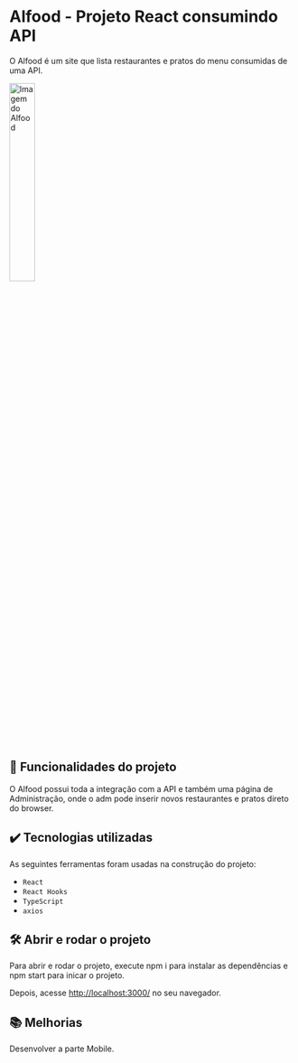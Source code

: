 # Alfood - Projeto React consumindo API

O Alfood é um site que lista restaurantes e pratos do menu consumidas de uma API.

<img src="screencapture.png" alt="Imagem do Alfood" width="30%">


## 🔨 Funcionalidades do projeto

O Alfood possui toda a integração com a API e também uma página de Administração, onde o adm pode inserir novos restaurantes e pratos direto do browser.

## ✔️ Tecnologias utilizadas

As seguintes ferramentas foram usadas na construção do projeto:

- `React`
- `React Hooks`
- `TypeScript`
- `axios`

## 🛠️ Abrir e rodar o projeto

Para abrir e rodar o projeto, execute npm i para instalar as dependências e npm start para inicar o projeto.

Depois, acesse <a href="http://localhost:3000/">http://localhost:3000/</a> no seu navegador.

## 📚 Melhorias

Desenvolver a parte Mobile.




